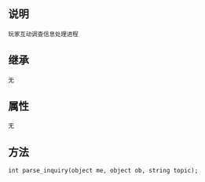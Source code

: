 ## 说明

    玩家互动调查信息处理进程

## 继承

    无

## 属性

    无

## 方法

    int parse_inquiry(object me, object ob, string topic);
